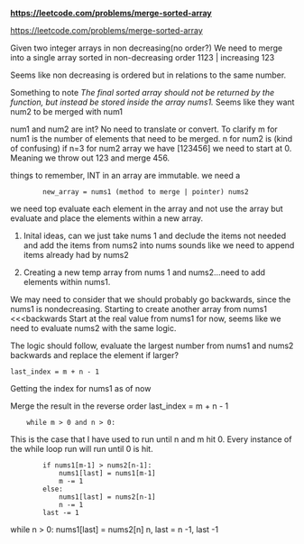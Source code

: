 **https://leetcode.com/problems/merge-sorted-array**

https://leetcode.com/problems/merge-sorted-array

Given two integer arrays in non decreasing(no order?) We need to merge into a single array sorted in non-decreasing order 1123 | increasing 123

Seems like non decreasing is ordered but in relations to the same number. 


Something to note *The final sorted array should not be returned by the function, but instead be stored inside the array nums1.*
Seems like they want num2 to be merged with num1

num1 and num2 are int? No need to translate or convert. 
To clarify m for num1 is the number of elements that need to be merged.
n for num2 is (kind of confusing) if n=3 for num2 array we have [123456] we need to start at 0. Meaning we throw out 123 and merge 456.

things to remember, INT in an array are immutable. we need a 


			new_array = nums1 (method to merge | pointer) nums2

we need top evaluate each element in the array and not use the array but evaluate and place the elements within a new array. 


1. Inital ideas, can we just take nums 1 and declude the items not needed and add the items from nums2 into nums
sounds like we need to append items already had by nums2

2. Creating a new temp array from nums 1 and nums2...need to add elements within nums1.

We may need to consider that we should probably go backwards, since the nums1 is nondecreasing. 
Starting to create another array from nums1 <<<backwards
Start at the real value from nums1 for now, seems like we need to evaluate nums2 with the same logic.

The logic should follow, evaluate the largest number from nums1 and nums2 backwards and replace the element if larger?

    last_index = m + n - 1

Getting the index for nums1 as of now


Merge the result in the reverse order
		last_index = m + n - 1

		while m > 0 and n > 0:


This is the case that I have used to run until n and m hit 0.
Every instance of the while loop run will run until 0 is hit.


			if nums1[m-1] > nums2[n-1]:
				nums1[last] = nums1[m-1]
				m -= 1
			else:
				nums1[last] = nums2[n-1]
				n -= 1
			last -= 1
		




while n > 0:
			nums1[last] = nums2[n]
			n, last = n -1, last -1




































